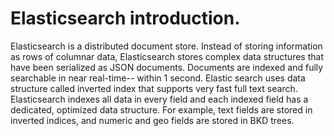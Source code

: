 # Elasticsearch introduction.

Elasticsearch is a distributed document store. 
Instead of storing information as rows of columnar data, Elasticsearch stores complex data structures that have been serialized as JSON documents.
Documents are indexed and fully searchable in near real-time-- within 1 second. Elastic search uses data structure called inverted index that supports very fast full text search.
Elasticsearch indexes all data in every field and each indexed field has a dedicated, optimized data structure. For example, text fields are stored in inverted indices, and numeric and geo fields are stored in BKD trees.

